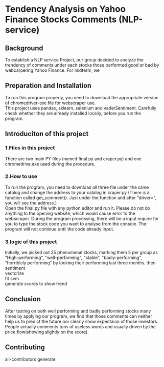 # Tendency Analysis on Yahoo Finance Stocks Comments (NLP-service)
## Background
To establish a NLP service Project, our group decided to analyze the trendency of comments under each stocks those performed good or bad by webcarpering Yahoo Finance. For midterm, we
## Preparation and Installation
To run this program properly, you need to download the appropriate version of chromedriver-exe file for webscraper use.  
This project uses pandas, sklearn, selenium and vaderSentiment. Carefully check whether they are already installed locally, before you run the program.

## Introduciton of this project
### 1.Files in this project
There are two main PY files (named final.py and craper.py) and one chromedrive.exe used during the procedure.

### 2.How to use
To run the program, you need to download all three file under the same catalog and change the address to your catalog in craper.py (There is a function called get_comment(). Just under the function and after "driver=", you will see the address.)  
Open the final.py file with any python editor and run it. Please do not do anything to the opening website, which would cause error to the webscraper. During the program processing, there will be a input require for you to type the stock code you want to analyse from the console. The program will not continue until the code already input. 

### 3.logic of this project
Initially, we picked out 25 phenomenal stocks, marking them 5 per group as "High-performing", "well-performing", "stable", "badly-performing", "horriblely performing" by looking their performing last three months.
then sentiment  
vectorize  
fit svm  
generate scores to show trend  



## Conclusion
After testing on both well performing and badly performing stocks many times by applying our program, we find that those comments can neither help us to predict the future nor clearly show expectaion of those investors. People actually comments tons of useless words and usually driven by the price flow(showing slightly on the score).

## Contributing 
<!-- ALL-CONTRIBUTORS-LIST: START - Do not remove or modify this section -->
<!-- ALL-CONTRIBUTORS-LIST:END -->
all-contributors generate
